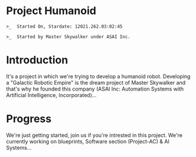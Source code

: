 # Project Humanoid

    >_  Started On, Stardate: 12021.262.03:02:45

    >_  Started by Master Skywalker under ASAI Inc.


# Introduction

It's a project in which we're trying to develop a humanoid robot. Developing a "Galactic Robotic Empire" is the dream project of Master Skywalker and that's why he founded this company (ASAI Inc: Automation Systems with Artificial Intelligence, Incorporated)...


# Progress

We're just getting started, join us if you're intrested in this project. We're currently working on blueprints, Software section (Project-AC) & AI Systems...
